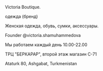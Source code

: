 Victoria Boutique. 


одежда (бренд) 


Женская одежда, обувь, сумки, аксессуары.


Founder @victoria.shamuhammedova


Мы работаем каждый день 10.00-22.00


ТРЦ "БЕРКАРАР", второй этаж магазин С-71


Ataturk 80, Ashgabat, Turkmenistan


